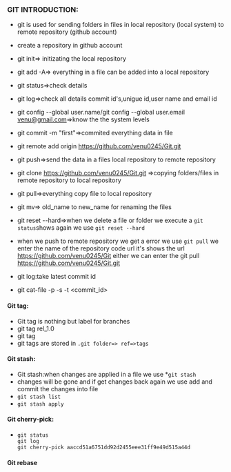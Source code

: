 ### GIT INTRODUCTION:

* git is used for sending folders in files in local repository (local system) to remote repository (github account)
* create a repository in github account

* git init=> initizating the local repository
* git add -A=> everything in a file can be added into a local repository
* git status=>check details
* git log=>check all details commit id's,unigue id,user name and email id 
* git config --global user.name<venu>/git config --global user.email <venu@gmail.com>=>know the the system levels
* git commit -m "first"=>commited everything data in file 
* git remote add origin https://github.com/venu0245/Git.git
* git push=>send the data in a files local repository to remote repository 
* git clone https://github.com/venu0245/Git.git =>copying folders/files in remote repository to  local repository
* git pull=>everything copy file to local repository
* git mv=> old_name to new_name for renaming the files
* git reset --hard=>when we delete a file or folder we execute a `git status`shows again we use `git reset --hard`

*  when we push to remote repository we get a error we use `git pull` we enter the name of the repository code url it's shows the url https://github.com/venu0245/Git either we can enter the git pull https://github.com/venu0245/Git.git

* git log:take latest commit id 

* git cat-file -p -s -t <commit_id>

#### Git tag:
* Git tag is nothing but label for branches
* git tag rel_1.0
* git tag
* git tags are stored in `.git folder=> ref=>tags`
#### Git stash:
* Git stash:when changes are applied in a file we use 
*`git stash`
* changes will be gone and if get changes back again  we use  add and commit the changes into file
* `git stash list`
* `git stash apply`
#### Git cherry-pick:
* ```
  git status
  git log
  git cherry-pick aaccd51a6751dd92d2455eee31ff9e49d515a44d
  ```
#### Git rebase
